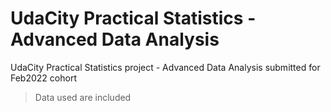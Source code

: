 # UdaCity Practical Statistics - Advanced Data Analysis

UdaCity Practical Statistics project - Advanced Data Analysis submitted for Feb2022 cohort 
> Data used are included
